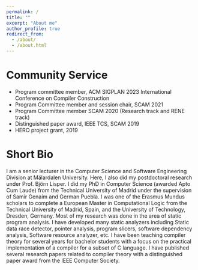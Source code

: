 ```yaml
---
permalink: /
title: ""
excerpt: "About me"
author_profile: true
redirect_from: 
  - /about/
  - /about.html
---
```


Community Service
=================

- Program committee member, ACM SIGPLAN 2023 International Conference on Compiler Construction
- Program Committee member and session chair, SCAM 2021
- Program Committee member SCAM 2020 (Research track and RENE track)
- Distinguished paper award, IEEE TCS, SCAM 2019
- HERO project grant, 2019

Short Bio
===========
I am a senior lecturer in the Computer Science and Software Engineering Division at Mälardalen University. Here, I also did my postdoctoral research under Prof. Björn Lisper. I did my PhD in Computer Science (awarded Apto Cum Laude) from the Technical University of Madrid under the supervision of Samir Genaim and German Puebla. I was one of the Erasmus Mundus scholars to complete a European Master in Computational Logic from the Technical University of Madrid, Spain,  and  the University of Technology, Dresden, Germany. Most of my research was done in the area of static program analysis. I have developed many static analyzers including Static data race detector, pointer analysis, program slicers, software dependency analysis, Software resource analyzer, etc. I have been teaching compiler theory for
several years for bachelor students with a focus on the practical implementation of a compiler for a subset of C language. I have published several research papers related to compiler theory with a distinguished paper award from the IEEE Computer Society.

